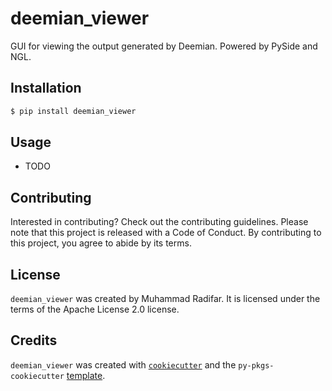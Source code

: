 # deemian_viewer

GUI for viewing the output generated by Deemian. Powered by PySide and NGL.

## Installation

```bash
$ pip install deemian_viewer
```

## Usage

- TODO

## Contributing

Interested in contributing? Check out the contributing guidelines. Please note that this project is released with a Code of Conduct. By contributing to this project, you agree to abide by its terms.

## License

`deemian_viewer` was created by Muhammad Radifar. It is licensed under the terms of the Apache License 2.0 license.

## Credits

`deemian_viewer` was created with [`cookiecutter`](https://cookiecutter.readthedocs.io/en/latest/) and the `py-pkgs-cookiecutter` [template](https://github.com/py-pkgs/py-pkgs-cookiecutter).

